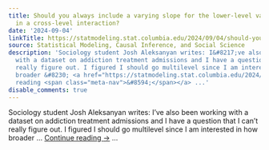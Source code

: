 ```yaml
---
title: Should you always include a varying slope for the lower-level variable involved
  in a cross-level interaction?
date: '2024-09-04'
linkTitle: https://statmodeling.stat.columbia.edu/2024/09/04/should-you-always-include-a-varying-slope-for-the-lower-level-variable-involved-in-a-cross-level-interaction/
source: Statistical Modeling, Causal Inference, and Social Science
description: 'Sociology student Josh Aleksanyan writes: I&#8217;ve also been working
  with a dataset on addiction treatment admissions and I have a question that I can&#8217;t
  really figure out. I figured I should go multilevel since I am interested in how
  broader &#8230; <a href="https://statmodeling.stat.columbia.edu/2024/09/04/should-you-always-include-a-varying-slope-for-the-lower-level-variable-involved-in-a-cross-level-interaction/">Continue
  reading <span class="meta-nav">&#8594;</span></a> ...'
disable_comments: true
---
```

Sociology student Josh Aleksanyan writes: I&#8217;ve also been working with a dataset on addiction treatment admissions and I have a question that I can&#8217;t really figure out. I figured I should go multilevel since I am interested in how broader &#8230; <a href="https://statmodeling.stat.columbia.edu/2024/09/04/should-you-always-include-a-varying-slope-for-the-lower-level-variable-involved-in-a-cross-level-interaction/">Continue reading <span class="meta-nav">&#8594;</span></a> ...